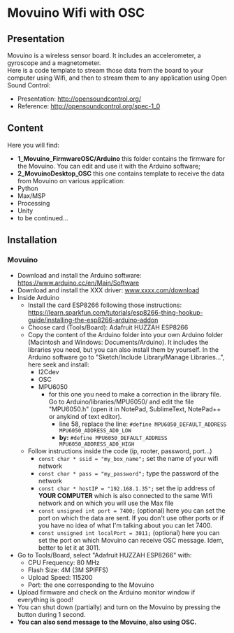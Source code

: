 # Movuino Wifi with OSC

## Presentation

Movuino is a wireless sensor board. It includes an accelerometer, a gyroscope and a magnetometer.  
Here is a code template to stream those data from the board to your computer using Wifi, and then to stream them to any application using Open Sound Control:
* Presentation:  http://opensoundcontrol.org/
* Reference: http://opensoundcontrol.org/spec-1_0

## Content
Here you will find:
* **1_Movuino_FirmwareOSC/Arduino** this folder contains the firmware for the Movuino. You can edit and use it with the Arduino software;
* **2_MovuinoDesktop_OSC** this one contains template to receive the data from Movuino on various application:
 * Python
 * Max/MSP
 * Processing
 * Unity
 * to be continued...

## Installation
  
### Movuino
* Download and install the Arduino software: https://www.arduino.cc/en/Main/Software
* Download and install the XXX driver: www.xxxx.com/download
* Inside Arduino
  * Install the card ESP8266 following those instructions: https://learn.sparkfun.com/tutorials/esp8266-thing-hookup-guide/installing-the-esp8266-arduino-addon
  * Choose card (Tools/Board): Adafruit HUZZAH ESP8266
  * Copy the content of the Arduino folder into your own Arduino folder (Macintosh and Windows: Documents/Arduino). It includes the libraries you need, but you can also install them by yourself. In the Arduino software go to "Sketch/Include Library/Manage Libraries...", here seek and install:  
    * I2Cdev
    * OSC
    * MPU6050
      * for this one you need to make a correction in the library file. Go to Arduino/libraries/MPU6050/ and edit the file "MPU6050.h" (open it in NotePad, SublimeText, NotePad++ or anykind of text editor).
        * line 58, replace the line: `#define MPU6050_DEFAULT_ADDRESS MPU6050_ADDRESS_AD0_LOW`
        * **by:** `#define MPU6050_DEFAULT_ADDRESS MPU6050_ADDRESS_AD0_HIGH`
  * Follow instructions inside the code (ip, rooter, password, port...)
     * `const char * ssid = "my_box_name";` set the name of your wifi network
     * `const char * pass = "my_password";` type the password of the network
     * `const char * hostIP = "192.168.1.35";` set the ip address of **YOUR COMPUTER** which is also connected to the same Wifi network and on which you will use the Max file
     * `const unsigned int port = 7400;` (optional) here you can set the port on which the data are sent. If you don't use other ports or if you have no idea of what I'm talking about you can let 7400.
     * `const unsigned int localPort = 3011;` (optional) here you can set the port on which Movuino can receive OSC message. Idem, better to let it at 3011.
 * Go to Tools/Board, select "Adafruit HUZZAH ESP8266" with:
      * CPU Frequency: 80 MHz
      * Flash Size: 4M (3M SPIFFS)
      * Upload Speed: 115200
      * Port: the one corresponding to the Movuino
  * Upload firmware and check on the Arduino monitor window if everything is good!
  * You can shut down (partially) and turn on the Movuino by pressing the button during 1 second.
  * **You can also send message to the Movuino, also using OSC.**
